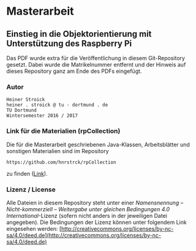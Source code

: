 # Masterarbeit
## Einstieg in die Objektorientierung mit Unterstützung des Raspberry Pi

Das PDF wurde extra für die Veröffentlichung in diesem Git-Repository gesetzt. Dabei wurde die Matrikelnummer entfernt und der Hinweis auf dieses Repository ganz am Ende des PDFs eingefügt.


### Autor

	Heiner Stroick
	heiner . stroick @ tu - dortmund . de
	TU Dortmund
	Wintersemester 2016 / 2017


### Link für die Materialien (rpCollection)

Die für die Masterarbeit geschriebenen Java-Klassen, Arbeitsblätter und sonstigen Materialien sind im Repository 

	https://github.com/hnrstrck/rpCollection
	
zu finden ([Link](https://github.com/hnrstrck/rpCollection)).


### Lizenz / License
Alle Dateien in diesem Repository steht unter einer *Namensnennung – Nicht-kommerziell – Weitergabe unter gleichen Bedingungen 4.0 International*-Lizenz (sofern nicht anders in der jeweiligen Datei angegeben). Die Bedingungen der Lizenz können unter folgendem Link eingesehen werden: [http://creativecommons.org/licenses/by-nc-sa/4.0/deed.de](http://creativecommons.org/licenses/by-nc-sa/4.0/deed.de)